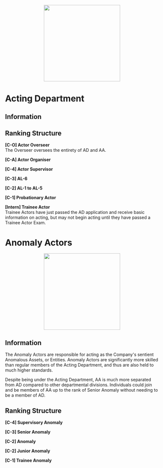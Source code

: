 <p align="center">
  <img src="/../main/Logos%20%26%20Emblems/corvus_ad.png" height="250" width="250"/></center>
</p>

# Acting Department

## Information

## Ranking Structure
**[C-O] Actor Overseer**</br>
The Overseer oversees the entirety of AD and AA.

**[C-A] Actor Organiser**</br>

**[C-4] Actor Supervisor**</br>

**[C-3] AL-6**</br>

**[C-2] AL-1 to AL-5**</br>

**[C-1] Probationary Actor**</br>

**[Intern] Trainee Actor**</br>
Trainee Actors have just passed the AD application and receive basic information on acting, but may not begin acting until they have passed a Trainee Actor Exam.

# Anomaly Actors

<p align="center">
  <img src="/../main/Logos%20%26%20Emblems/corvus_aa.png" height="250" width="250"/></center>
</p>

## Information
The Anomaly Actors are responsible for acting as the Company's sentient Anomalous Assets, or Entities. Anomaly Actors are significantly more skilled than regular members of the Acting Department, and thus are also held to much higher standards.

Despite being under the Acting Department, AA is much more separated from AD compared to other departmental divisions. Individuals could join and be members of AA up to the rank of Senior Anomaly without needing to be a member of AD. 

## Ranking Structure

**[C-4] Supervisory Anomaly**</br>

**[C-3] Senior Anomaly**</br>

**[C-2] Anomaly**</br>

**[C-2] Junior Anomaly**</br>

**[C-1] Trainee Anomaly**</br>